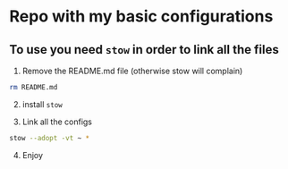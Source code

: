 # Repo with my basic configurations

## To use you need `stow` in order to link all the files

1. Remove the README.md file (otherwise stow will complain)

```sh
rm README.md
```

2. install `stow`

3. Link all the configs

```sh
stow --adopt -vt ~ *
```

4. Enjoy
